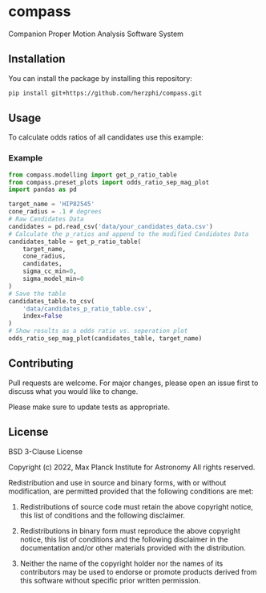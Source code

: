 # compass
Companion Proper Motion Analysis Software System

## Installation

You can install the package by installing this repository:

```bash
pip install git+https://github.com/herzphi/compass.git
```

## Usage
To calculate odds ratios of all candidates use this example:
### Example
```python
from compass.modelling import get_p_ratio_table
from compass.preset_plots import odds_ratio_sep_mag_plot
import pandas as pd

target_name = 'HIP82545'
cone_radius = .1 # degrees
# Raw Candidates Data
candidates = pd.read_csv('data/your_candidates_data.csv')
# Calculate the p_ratios and append to the modified Candidates Data
candidates_table = get_p_ratio_table(
    target_name, 
    cone_radius, 
    candidates, 
    sigma_cc_min=0,
    sigma_model_min=0
)
# Save the table
candidates_table.to_csv(
    'data/candidates_p_ratio_table.csv', 
    index=False
)
# Show results as a odds ratio vs. seperation plot
odds_ratio_sep_mag_plot(candidates_table, target_name)
```

## Contributing

Pull requests are welcome. For major changes, please open an issue first
to discuss what you would like to change.

Please make sure to update tests as appropriate.

## License

BSD 3-Clause License

Copyright (c) 2022,  Max Planck Institute for Astronomy
All rights reserved.

Redistribution and use in source and binary forms, with or without
modification, are permitted provided that the following conditions are met:

1. Redistributions of source code must retain the above copyright notice, this
   list of conditions and the following disclaimer.

2. Redistributions in binary form must reproduce the above copyright notice,
   this list of conditions and the following disclaimer in the documentation
   and/or other materials provided with the distribution.

3. Neither the name of the copyright holder nor the names of its
   contributors may be used to endorse or promote products derived from
   this software without specific prior written permission.
